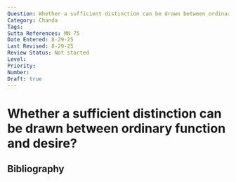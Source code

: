 ```yaml
---
Question: Whether a sufficient distinction can be drawn between ordinary function and desire?
Category: Chanda
Tags: 
Sutta References: MN 75
Date Entered: 8-29-25
Last Revised: 8-29-25
Review Status: Not started
Level: 
Priority: 
Number: 
Draft: true
---
```


# Whether a sufficient distinction can be drawn between ordinary function and desire?

## Bibliography

<!-- 

Notes:

An interesting illustration that there is a distinction is at MN 75. The Buddha heavily critiques sensuality "kāma", yet in the same discourse also describes someone freed from sensuality as "yena kāmaṃ gamo", which I render as "going wherever he desires".

 -->